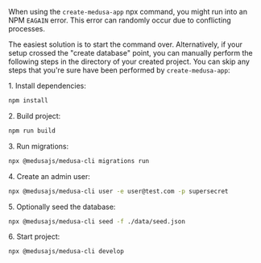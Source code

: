 When using the `create-medusa-app` npx command, you might run into an NPM `EAGAIN` error. This error can randomly occur due to conflicting processes.

The easiest solution is to start the command over. Alternatively, if your setup crossed the "create database" point, you can manually perform the following steps in the directory of your created project. You can skip any steps that you're sure have been performed by `create-medusa-app`:

1\. Install dependencies:

```bash npm2yarn
npm install
```

2\. Build project:

```bash npm2yarn
npm run build
```

3\. Run migrations:

```bash
npx @medusajs/medusa-cli migrations run
```

4\. Create an admin user:

```bash
npx @medusajs/medusa-cli user -e user@test.com -p supersecret
```

5\. Optionally seed the database:

```bash
npx @medusajs/medusa-cli seed -f ./data/seed.json
```

6\. Start project:

```bash
npx @medusajs/medusa-cli develop
```
